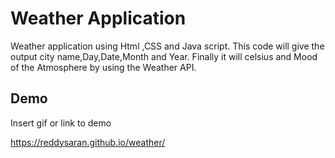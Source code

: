 
# Weather Application 

Weather application using Html ,CSS and Java script.
This code will give the output city name,Day,Date,Month and Year.
Finally it will celsius and Mood of the Atmosphere by using the Weather API.

## Demo

Insert gif or link to demo

https://reddysaran.github.io/weather/
